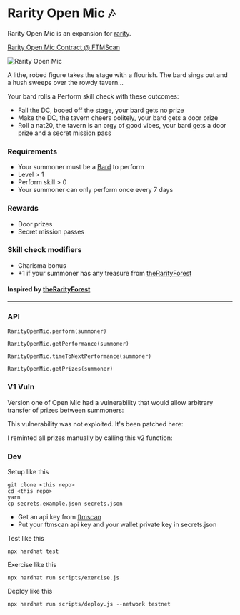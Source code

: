 # Rarity Open Mic 🎶

Rarity Open Mic is an expansion for [rarity](https://github.com/andrecronje/rarity/).

[Rarity Open Mic Contract @ FTMScan](https://ftmscan.com/address/0x46Fe9AAd56f486950ed3732A91552e3919e5713F#code)

![Rarity Open Mic](https://cdn.arstechnica.net/wp-content/uploads/2018/03/BardsTaletavern-800x450.jpg)

A lithe, robed figure takes the stage with a flourish. The bard sings out and a hush sweeps over the rowdy tavern...

Your bard rolls a Perform skill check with these outcomes:
- Fail the DC, booed off the stage, your bard gets no prize
- Make the DC, the tavern cheers politely, your bard gets a door prize
- Roll a nat20, the tavern is an orgy of good vibes, your bard gets a door prize and a secret mission pass

### Requirements
- Your summoner must be a [Bard](https://rarity.fandom.com/wiki/Bard) to perform
- Level > 1
- Perform skill > 0
- Your summoner can only perform once every 7 days

### Rewards
- Door prizes
- Secret mission passes

### Skill check modifiers
- Charisma bonus
- +1 if your summoner has any treasure from [theRarityForest](https://github.com/TheAustrian1998/theRarityForest)

#### Inspired by [theRarityForest](https://github.com/TheAustrian1998/theRarityForest)

- - -

### API
`RarityOpenMic.perform(summoner)`

`RarityOpenMic.getPerformance(summoner)`

`RarityOpenMic.timeToNextPerformance(summoner)`

`RarityOpenMic.getPrizes(summoner)`

### V1 Vuln
Version one of Open Mic had a vulnerability that would allow arbitrary transfer of prizes between summoners:

This vulnerability was not exploited. It's been patched here:

I reminted all prizes manually by calling this v2 function:



### Dev
Setup like this
```
git clone <this repo>
cd <this repo>
yarn
cp secrets.example.json secrets.json
```
- Get an api key from [ftmscan](https://ftmscan.com) 
- Put your ftmscan api key and your wallet private key in secrets.json

Test like this
```
npx hardhat test
```

Exercise like this
```
npx hardhat run scripts/exercise.js
```

Deploy like this
```
npx hardhat run scripts/deploy.js --network testnet
```
